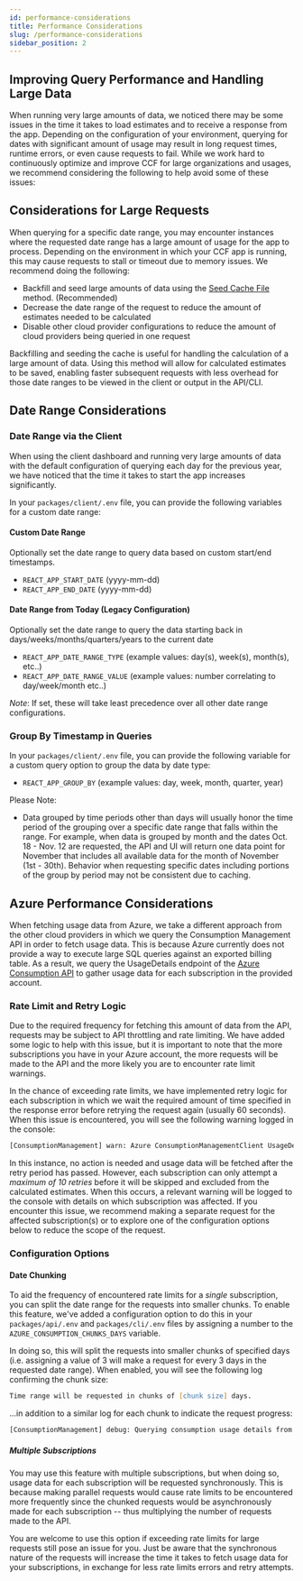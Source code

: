 ```yaml
---
id: performance-considerations
title: Performance Considerations
slug: /performance-considerations
sidebar_position: 2
---
```


## Improving Query Performance and Handling Large Data

When running very large amounts of data, we noticed there may be some issues in the time it takes to load estimates and to receive a response from the app. Depending on the configuration of your environment, querying for dates with significant amount of usage may result in long request times, runtime errors, or even cause requests to fail. While we work hard to continuously optimize and improve CCF for large organizations and usages, we recommend considering the following to help avoid some of these issues:

## Considerations for Large Requests

When querying for a specific date range, you may encounter instances where the requested date range has a large amount of usage for the app to process. Depending on the environment in which your CCF app is running, this may cause requests to stall or timeout due to memory issues. We recommend doing the following:

- Backfill and seed large amounts of data using the [Seed Cache File](DataPersistenceAndCaching.md#seeding-cache-file) method. (Recommended)
- Decrease the date range of the request to reduce the amount of estimates needed to be calculated
- Disable other cloud provider configurations to reduce the amount of cloud providers being queried in one request

Backfilling and seeding the cache is useful for handling the calculation of a large amount of data. Using this method will allow for calculated estimates to be saved, enabling faster subsequent requests with less overhead for those date ranges to be viewed in the client or output in the API/CLI.

## Date Range Considerations

### Date Range via the Client

When using the client dashboard and running very large amounts of data with the default configuration of querying each day for the previous year, we have noticed that the time it takes to start the app increases significantly.

In your `packages/client/.env` file, you can provide the following variables for a custom date range:

#### Custom Date Range

Optionally set the date range to query data based on custom start/end timestamps.

- `REACT_APP_START_DATE` (yyyy-mm-dd)
- `REACT_APP_END_DATE` (yyyy-mm-dd)

#### Date Range from Today (Legacy Configuration)

Optionally set the date range to query the data starting back in days/weeks/months/quarters/years to the current date

- `REACT_APP_DATE_RANGE_TYPE` (example values: day(s), week(s), month(s), etc..)
- `REACT_APP_DATE_RANGE_VALUE` (example values: number correlating to day/week/month etc..)

_Note_:  If set, these will take least precedence over all other date range configurations.

### Group By Timestamp in Queries

In your `packages/client/.env` file, you can provide the following variable for a custom query option to group the data by date type:

- `REACT_APP_GROUP_BY` (example values: day, week, month, quarter, year)

Please Note:

- Data grouped by time periods other than days will usually honor the time period of the grouping over a specific date range that falls within the range. For example, when data is grouped by month and the dates Oct. 18 - Nov. 12 are requested, the API and UI will return one data point for November that includes all available data for the month of November (1st - 30th). Behavior when requesting specific dates including portions of the group by period may not be consistent due to caching.

## Azure Performance Considerations

When fetching usage data from Azure, we take a different approach from the other cloud providers in which we query the Consumption Management API in order to fetch usage data. This is because Azure currently does not provide a way to execute large SQL queries
against an exported billing table. As a result, we query the UsageDetails endpoint of the [Azure Consumption API](https://learn.microsoft.com/en-us/rest/api/consumption/) to gather usage data for each subscription in the provided account.

### Rate Limit and Retry Logic

Due to the required frequency for fetching this amount of data from the API, requests may be subject to API throttling and rate limiting. We have added some logic to help with this issue, but it is important to note that the more subscriptions you have in your Azure account, the more requests will be made to the API and the more likely you are to encounter rate limit warnings.

In the chance of exceeding rate limits, we have implemented retry logic for each subscription in which we wait the required amount of time specified in the response error before retrying the request again (usually 60 seconds). When this issue is encountered, you will see the following warning logged in the console:

``` zsh
[ConsumptionManagement] warn: Azure ConsumptionManagementClient UsageDetailRow paging for time range [startDate] to [endDate] failed. Reason: Too many requests. Please retry after 60 seconds.
```

In this instance, no action is needed and usage data will be fetched after the retry period has passed. However, each subscription can only attempt a *maximum of 10 retries* before it will be skipped and excluded from the calculated estimates. When this occurs, a relevant warning will be logged to the console with details on which subscription was affected. If you encounter this issue, we recommend making a separate request for the affected subscription(s) or to explore one of the configuration options below to reduce the scope of the request.

### Configuration Options

#### Date Chunking

To aid the frequency of encountered rate limits for a *single* subscription, you can split the date range for the requests into smaller chunks. To enable this feature, we've added a configuration option to do this in your `packages/api/.env` and `packages/cli/.env` files by assigning a number to the `AZURE_CONSUMPTION_CHUNKS_DAYS` variable.

In doing so, this will split the requests into smaller chunks of specified days (i.e. assigning a value of 3 will make a request for every 3 days in the requested date range). When enabled, you will see the following log confirming the chunk size:

``` zsh
Time range will be requested in chunks of [chunk size] days.
```

...in addition to a similar log for each chunk to indicate the request progress:

``` zsh
[ConsumptionManagement] debug: Querying consumption usage details from 2023-02-28T00:00:00.000Z to 2023-03-01T23:59:59.999Z
```

##### Multiple Subscriptions

You may use this feature with multiple subscriptions, but when doing so, usage data for each subscription will be requested synchronously. This is because making parallel requests would cause rate limits to be encountered more frequently since the chunked requests would be asynchronously made for each subscription -- thus multiplying the number of requests made to the API.

You are welcome to use this option if exceeding rate limits for large requests still pose an issue for you. Just be aware that the synchronous nature of the requests will increase the time it takes to fetch usage data for your subscriptions, in exchange for less rate limits errors and retry attempts.
